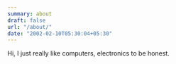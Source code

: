 ```yaml
---
summary: about
draft: false
url: "/about/"
date: "2002-02-10T05:30:04+05:30"
---
```


Hi, I just really like computers, electronics to be honest.